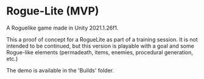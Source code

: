 # Rogue-Lite (MVP)
A Roguelike game made in Unity 2021.1.26f1.

This a proof of concept for a RogueLite as part of a training session. It is not intended to be continued, but this version is playable with a goal and some Rogue-like elements (permadeath, items, enemies, procedural generation, etc.)

The demo is available in the 'Builds' folder.
